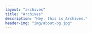 ```yaml
---
layout: "archives"
title: "Archives"
description: "Hey, this is Archives."
header-img: "img/about-bg.jpg"
---
```

